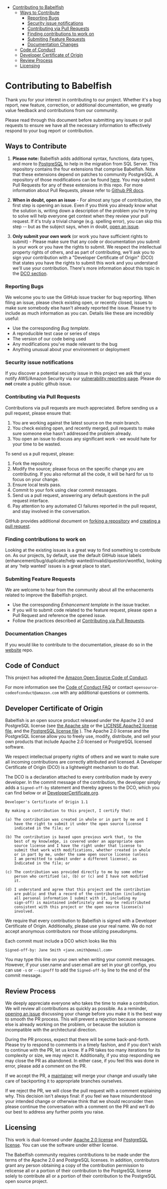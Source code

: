 - [Contributing to Babelfish](#contributing-to-babelfish)
  - [Ways to Contribute](#ways-to-contribute)
    - [Reporting Bugs](#reporting-bugs)
    - [Security issue notifications](#security-issues-notifications)
    - [Contributing via Pull Requests](#contributing-via-pull-requests)
    - [Finding contributions to work on](#finding-contributions-to-work-on)
    - [Submiting Feature Requests](#submiting-feature-requests)
    - [Documentation Changes](#documentation-changes)
  - [Code of Conduct](#code-of-conduct)
  - [Developer Certificate of Origin](#developer-certificate-of-origin)
  - [Review Process](#review-process)
  - [Licensing](#licensing)


# Contributing to Babelfish

Thank you for your interest in contributing to our project. Whether it's a bug report, new feature, correction, or additional documentation, we greatly value feedback and contributions from our community.

Please read through this document before submitting any issues or pull requests to ensure we have all the necessary information to effectively respond to your bug report or contribution.

## Ways to Contribute

1. **Please note:** Babelfish adds additional syntax, functions, data types, and more to [PostgreSQL](https://github.com/postgres/postgres) to help in the migration from SQL Server. This repository contains the four extensions that comprise Babelfish. Note that these extensions depend on patches to community PostgreSQL. A repository of those modifications can be found [here](https://github.com/babelfish-for-postgresql/postgresql_modified_for_babelfish). You may submit Pull Requests for any of these extensions in this repo. For more information about Pull Requests, please refer to [Github PR docs](https://docs.github.com/en/github/collaborating-with-pull-requests/proposing-changes-to-your-work-with-pull-requests/about-pull-requests).

2. **When in doubt, open an issue** - For almost any type of contribution, the first step is opening an issue. Even if you think you already know what the solution is, writing down a description of the problem you're trying to solve will help everyone get context when they review your pull request. If it's truly a trivial change (e.g. spelling error), you can skip this step -- but as the subject says, when in doubt, [open an issue](https://github.com/babelfish-for-postgresql/postgresql_modified_for_babelfish/issues).

3. **Only submit your own work** (or work you have sufficient rights to submit) - Please make sure that any code or documentation you submit is your work or you have the rights to submit. We respect the intellectual property rights of others, and as part of contributing, we'll ask you to sign your contribution with a "Developer Certificate of Origin" (DCO) that states you have the rights to submit this work and you understand we'll use your contribution. There's more information about this topic in the [DCO section](#developer-certificate-of-origin).

### Reporting Bugs

We welcome you to use the GitHub issue tracker for bug reporting. When filing an issue, please check existing open, or recently closed, issues to make sure somebody else hasn't already reported the issue. Please try to include as much information as you can. Details like these are incredibly useful:

* Use the corresponding _Bug template_.
* A reproducible test case or series of steps
* The version of our code being used
* Any modifications you've made relevant to the bug
* Anything unusual about your environment or deployment

### Security issue notifications
If you discover a potential security issue in this project we ask that you notify AWS/Amazon Security via our [vulnerability reporting page](http://aws.amazon.com/security/vulnerability-reporting/). Please do **not** create a public github issue.


### Contributing via Pull Requests
Contributions via pull requests are much appreciated. Before sending us a pull request, please ensure that:

1. You are working against the latest source on the *main* branch.
2. You check existing open, and recently merged, pull requests to make sure someone else hasn't addressed the problem already.
3. You open an issue to discuss any significant work - we would hate for your time to be wasted.

To send us a pull request, please:

1. Fork the repository.
2. Modify the source; please focus on the specific change you are contributing. If you also reformat all the code, it will be hard for us to focus on your change.
3. Ensure local tests pass.
4. Commit to your fork using clear commit messages.
5. Send us a pull request, answering any default questions in the pull request interface.
6. Pay attention to any automated CI failures reported in the pull request, and stay involved in the conversation.

GitHub provides additional document on [forking a repository](https://help.github.com/articles/fork-a-repo/) and
[creating a pull request](https://help.github.com/articles/creating-a-pull-request/).


### Finding contributions to work on

Looking at the existing issues is a great way to find something to contribute on. As our projects, by default, use the default GitHub issue labels (enhancement/bug/duplicate/help wanted/invalid/question/wontfix), looking at any 'help wanted' issues is a great place to start.

### Submiting Feature Requests

We are welcome to hear from the community about all the enhacements related to improve the Babelfish project.

* Use the corresponding _Enhancement template_ in the issue tracker.
* If you will to submit code related to the feature request, please open a Pull Request and reference the opened issue.
* Follow the practices described at [Contributing via Pull Requests](#contributing-via-pull-requests).

### Documentation Changes

If you would like to contribute to the documentation, please do so in the [website](https://github.com/babelfish-for-postgresql/babelfish_project_website) repo. 


## Code of Conduct

This project has adopted the [Amazon Open Source Code of Conduct](https://aws.github.io/code-of-conduct). 

For more information see the [Code of Conduct FAQ](https://aws.github.io/code-of-conduct-faq) or contact `opensource-codeofconduct@amazon.com` with any additional questions or comments.

## Developer Certificate of Origin

Babelfish is an open source product released under the Apache 2.0 and PostgreSQL license (see [the Apache site](https://www.apache.org/licenses/LICENSE-2.0) or the [LICENSE.Apache2 license file](./LICENSE.Apache2), and the [PostgreSQL license file](./LICENSE.PostgreSQL) ). The Apache 2.0 license and the PostgreSQL license allow you to freely use, modify, distribute, and sell your own products that include Apache 2.0 licensed or PostgreSQL licensed software.

We respect intellectual property rights of others and we want to make sure all incoming contributions are correctly attributed and licensed. A Developer Certificate of Origin (DCO) is a lightweight mechanism to do that.

The DCO is a declaration attached to every contribution made by every developer. In the commit message of the contribution, the developer simply adds a `Signed-off-by` statement and thereby agrees to the DCO, which you can find below or at [DeveloperCertificate.org](http://developercertificate.org/).

```
Developer's Certificate of Origin 1.1

By making a contribution to this project, I certify that:

(a) The contribution was created in whole or in part by me and I
    have the right to submit it under the open source license
    indicated in the file; or

(b) The contribution is based upon previous work that, to the
    best of my knowledge, is covered under an appropriate open
    source license and I have the right under that license to
    submit that work with modifications, whether created in whole
    or in part by me, under the same open source license (unless
    I am permitted to submit under a different license), as
    Indicated in the file; or

(c) The contribution was provided directly to me by some other
    person who certified (a), (b) or (c) and I have not modified
    it.

(d) I understand and agree that this project and the contribution
    are public and that a record of the contribution (including
    all personal information I submit with it, including my
    sign-off) is maintained indefinitely and may be redistributed
    consistent with this project or the open source license(s)
    involved.
 ```

We require that every contribution to Babelfish is signed with a Developer Certificate of Origin. Additionally, please use your real name. We do not accept anonymous contributors nor those utilizing pseudonyms.

Each commit must include a DCO which looks like this

```
Signed-off-by: Jane Smith <jane.smith@email.com>
```
You may type this line on your own when writing your commit messages. However, if your user.name and user.email are set in your git configs, you can use `-s` or `--signoff` to add the `Signed-off-by` line to the end of the commit message.

## Review Process

We deeply appreciate everyone who takes the time to make a contribution. We will review all contributions as quickly as possible. As a reminder, [opening an issue](https://github.com/babelfish-for-postgresql/babelfish_extensions/issues/new) discussing your change before you make it is the best way to smooth the PR process. This will prevent a rejection because someone else is already working on the problem, or because the solution is incompatible with the architectural direction.

During the PR process, expect that there will be some back-and-forth. Please try to respond to comments in a timely fashion, and if you don't wish to continue with the PR, let us know. If a PR takes too many iterations for its complexity or size, we may reject it. Additionally, if you stop responding we may close the PR as abandoned. In either case, if you feel this was done in error, please add a comment on the PR.

If we accept the PR, a [maintainer](./MAINTAINERS.md) will merge your change and usually take care of backporting it to appropriate branches ourselves.

If we reject the PR, we will close the pull request with a comment explaining why. This decision isn't always final: if you feel we have misunderstood your intended change or otherwise think that we should reconsider then please continue the conversation with a comment on the PR and we'll do our best to address any further points you raise.


## Licensing

This work is dual-licensed under [Apache 2.0 license](./LICENSE.Apache2) and [PostgreSQL license](./LICENSE.PostgreSQL). You can use
the software under either license.

The Babelfish community requires contributions to be made under the terms of the Apache 2.0 and PostgreSQL licenses. In addition, contributors grant any person obtaining a copy of the contribution permission to relicense all or a portion of their contribution to the PostgreSQL license solely to contribute all or a portion of their contribution to the PostgreSQL open source project.
